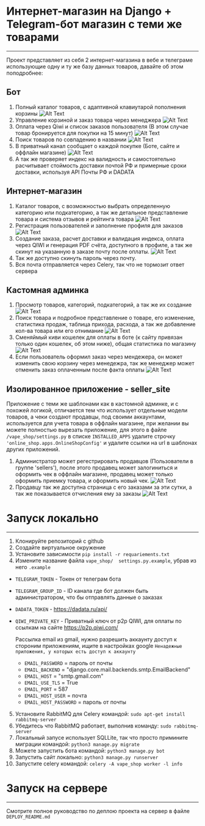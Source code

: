 # Интернет-магазин на Django + Telegram-бот магазин с теми же товарами
---
Проект представляет из себя 2 интернет-магазина в вебе и телеграме использующие одну и ту же базу данных товаров, давайте об этом поподробнее:

Бот
-------------------------
1. Полный каталог товаров, с адаптивной клавиутарой пополнения корзины
![Alt Text](https://s10.gifyu.com/images/catalog1183ec0f60c2c40c.gif)
2. Управление корзиной и заказ товара через менеджера
![Alt Text](https://s10.gifyu.com/images/del_cart.gif)
3. Оплата через Qiwi и список заказов пользователя (В этом случае товар бронируется для покупки на 15 минут)
![Alt Text](https://s10.gifyu.com/images/qiwi_and_my_tovary.gif)
4. Поиск товаров по совпадению в названии
![Alt Text](https://s10.gifyu.com/images/search_tovar.gif)
5. В приватный канал сообщает о каждой покупке (Боте, сайте и оффлайн магазине)
![Alt Text](https://i.ibb.co/Kbn5hBh/hanel.png)
6. А так же проверяет индекс на валидность и самостоятельно расчитывает стоймость доставки почтой РФ и примерные сроки доставки, используя API Почты РФ и DADATA

Интернет-магазин
-------------------------
1. Каталог товаров, с возможностью выбрать определенную категорию или подкатегорию, а так же детальное представление товара и система отзывов и рейтинга товара
![Alt Text](https://s10.gifyu.com/images/catalog_and_review.gif)
2. Регистрация пользователей и заполнение профиля для заказов
![Alt Text](https://s10.gifyu.com/images/register_and_profile.gif)
3. Создание заказа, расчет доставки и валидация индекса, оплата через QIWI и генерация PDF счёта, доступного в профиле, а так же скинут на указанную в заказе почту после оплаты.
![Alt Text](https://s10.gifyu.com/images/1ceb0ebc1c6a47aa5.gif)
4. Так же доступно скинуть пароль через почту.
5. Вся почта отправляется через Celery, так что не тормозит ответ сервера

Кастомная админка
-------------------------
1. Просмотр товаров, категорий, подкатегорий, а так же их создание
![Alt Text](https://s10.gifyu.com/images/list_product_category_create_all.gif)
2. Поиск товара и подробное представление о товаре, его изменение, статистика продаж, таблица прихода, расхода, а так же добавление кол-ва товара или его отнимание
![Alt Text](https://s10.gifyu.com/images/search_tovar_and_detailview.gif)
3. Сменяймый киви кошелек для оплаты в боте (к сайту привязан только один кошелек, об этом ниже), общая статистика по магазину
![Alt Text](https://s10.gifyu.com/images/qiwi_statistc.gif)
4. Если пользователь оформил заказ через мендежера, он может изменить свою корзину через менедежра, так же менеджер может отменить заказ оплаченным после 
факта оплаты
![Alt Text](https://s10.gifyu.com/images/order_and_my_tovary.gif)

Изолированное приложение - seller_site
-------------------------
Приложение с теми же шаблонами как в кастомной админке, и с похожей логикой, отличается тем что использует отдельные модели товаров, а чеки создают продавцы, под своими аккаунтами,
используется для учета товара в оффлайн магазине, при желании вы можете полностью вырезать приложение, для этого в файле
```/vape_shop/settings.py``` в списке ```INSTALLED_APPS``` удалите строчку ```'online_shop.apps.OnlineShopConfig'```
и удалите ссылки на url в шаблонах других приложений.
1. Администратор может регестрировать продавцов (Пользователи в группе 'sellers'), после этого продавец может залогиниться и оформить чек в оффлайн магазине, 
продавец может только оформить приемку товара, и оформить новый чек.
![Alt Text](https://s10.gifyu.com/images/main_seller.gif)
2. Продавцу так же доступна страница с его заказами за эти сутки, а так же показывается отчисления ему за заказы
![Alt Text](https://s10.gifyu.com/images/order_and_seller_pay.gif)



# Запуск локально
---
1. Клонируйте репозиторий с github
2. Создайте виртуальное окружение
3. Установите зависимости `pip install -r requariements.txt`
4. Измените название файла `vape_shop/  settings.py.example`, убрав из него `.example`
  - ```TELEGRAM_TOKEN``` - Токен от телеграм бота
  - ```TELEGRAM_GROUP_ID``` - ID канала где бот должен быть администратором, что бы отправлять данные о заказах
  - ```DADATA_TOKEN``` - https://dadata.ru/api/
  - ```QIWI_PRIVATE_KEY``` - Приватный ключ от p2p QIWI, для оплаты по ссылкам на сайте https://p2p.qiwi.com/
  
    Рассылка email из gmail, нужно разрешить аккаунту доступ к стороним приложениям, ищите в настройках google ```Ненадежные приложения, у которых есть доступ к аккаунту```
      -  ```EMAIL_PASSWORD``` = пароль от почты
      -  ```EMAIL_BACKEND``` = "django.core.mail.backends.smtp.EmailBackend"
      -  ```EMAIL_HOST``` = "smtp.gmail.com"
      -  ```EMAIL_USE_TLS``` = True
      -  ```EMAIL_PORT``` = 587
      -  ```EMAIL_HOST_USER``` = почта
      -  ```EMAIL_HOST_PASSWORD``` = пароль от почты
5. Установите RabbitMQ для Celery командой: ```sudo apt-get install rabbitmq-server```
6. Убедитесь что RabbitMQ работает, выполнив команду: ```sudo rabbitmq-server```
7. Локальный запусе использует SQLLite, так что просто примините миграции командой: ```python3 manage.py migrate```
8. Можете запустить бота командой: ```python3 manage.py bot```
9. Запустить сайт локально: ```python3 manage.py runserver```
10. Запустите celery командой: ```celery -A vape_shop worker -l info```

# Запуск на сервере
---
Смотрите полное руководство по деплою проекта на сервер в файле ```DEPLOY_README.md```
    








